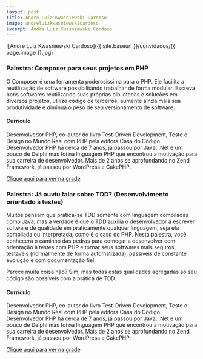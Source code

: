```yaml
---
layout: post
title: Andre Luiz Kwasniewski Cardoso
image: andreluizkwasniewskicardoso
excerpt: Andre Luiz Kwasniewski Cardoso
---
```

![Andre Luiz Kwasniewski Cardoso]({{ site.baseurl }}/convidados/{{ page.image }}.jpg)


### Palestra: Composer para seus projetos em PHP

O Composer é uma ferramenta poderosíssima para o PHP. Ele facilita a reutilização de software possibilitando trabalhar de forma modular. Escreva bons softwares reutilizando suas próprias bibliotecas e soluções em diversos projetos, utilize código de terceiros, aumente ainda mais sua produtividade e diminua o peso de seu versionamento de software.

#### Currículo
Desenvolvedor PHP, co-autor do livro Test-Driven Development, Teste e Design no Mundo Real com PHP pela editora Casa do Código.
 Desenvolvedor PHP há cerca de 7 anos, já passou por Java, .Net e um pouco de Delphi mas foi na linguagem PHP que encontrou a motivação para sua carreira de desenvolvedor. Mais de 2 anos se aprofundando no Zend Framework, já passou por WordPress e CakePHP.

[Clique aqui para ver na grade](https://ftsl.websiteseguro.com/ftsl9/grade/detail.html?pid=189)

### Palestra: Já ouviu falar sobre TDD? (Desenvolvimento orientado à testes)

Muitos pensam que pratica-se TDD somente com linguagem compiladas como Java, mas a verdade é que o TDD auxilia o desenvolvedor a escrever software de qualidade em praticamente qualquer linguagem, seja ela compilada ou interpretada, como é o caso do PHP. Nesta palestra, você conhecerá o caminho das pedras para começar a desenvolver com orientação à testes com PHP e tornar seus softwares mais seguros, testáveis (normalmente de forma automatizada), passíveis de constante evolução e com documentação fiel. 
 
 Parece muita coisa não? Sim, mas todas estas qualidades agregadas ao seu código são possíveis com a prática de TDD. 

#### Currículo
Desenvolvedor PHP, co-autor do livro Test-Driven Development, Teste e Design no Mundo Real com PHP pela editora Casa do Código.
 Desenvolvedor PHP há cerca de 7 anos, já passou por Java, .Net e um pouco de Delphi mas foi na linguagem PHP que encontrou a motivação para sua carreira de desenvolvedor. Mais de 2 anos se aprofundando no Zend Framework, já passou por WordPress e CakePHP.

[Clique aqui para ver na grade](https://ftsl.websiteseguro.com/ftsl9/grade/detail.html?pid=188)

